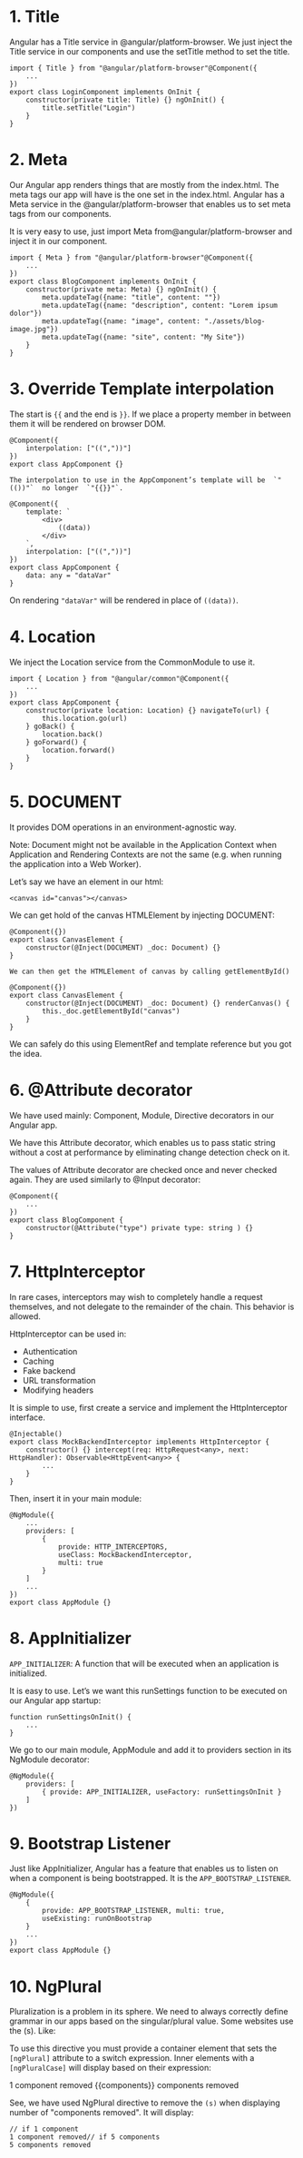 # 1. Title

Angular has a Title service in @angular/platform-browser. We just inject the Title service in our components and use the setTitle method to set the title.

    import { Title } from "@angular/platform-browser"@Component({  
        ...  
    })  
    export class LoginComponent implements OnInit {  
        constructor(private title: Title) {} ngOnInit() {  
            title.setTitle("Login")  
        }  
    }

# 2. Meta

Our Angular app renders things that are mostly from the index.html. The meta tags our app will have is the one set in the index.html. Angular has a Meta service in the @angular/platform-browser that enables us to set meta tags from our components.

It is very easy to use, just import Meta from@angular/platform-browser and inject it in our component.

    import { Meta } from "@angular/platform-browser"@Component({  
        ...  
    })  
    export class BlogComponent implements OnInit {  
        constructor(private meta: Meta) {} ngOnInit() {  
            meta.updateTag({name: "title", content: ""})  
            meta.updateTag({name: "description", content: "Lorem ipsum dolor"})  
            meta.updateTag({name: "image", content: "./assets/blog-image.jpg"})  
            meta.updateTag({name: "site", content: "My Site"})  
        }  
    }

# 3. Override Template interpolation


The start is  `{{`  and the end is  `}}`. If we place a property member in between them it will be rendered on browser DOM.

    @Component({  
        interpolation: ["((","))"]  
    })  
    export class AppComponent {}
    
    The interpolation to use in the AppComponent’s template will be  `"(())"`  no longer  `"{{}}"`.
    
    @Component({  
        template: `  
            <div>  
                ((data))  
            </div>  
        `,  
        interpolation: ["((","))"]  
    })  
    export class AppComponent {  
        data: any = "dataVar"  
    }

On rendering  `"dataVar"`  will be rendered in place of  `((data))`.

# 4. Location

We inject the Location service from the CommonModule to use it.

    import { Location } from "@angular/common"@Component({  
        ...  
    })  
    export class AppComponent {  
        constructor(private location: Location) {} navigateTo(url) {  
            this.location.go(url)  
        } goBack() {  
            location.back()  
        } goForward() {  
            location.forward()  
        }  
    }

# 5. DOCUMENT

 It provides DOM operations in an environment-agnostic way.

Note: Document might not be available in the Application Context when Application and Rendering Contexts are not the same (e.g. when running the application into a Web Worker).

Let’s say we have an element in our html:

    <canvas id="canvas"></canvas>

We can get hold of the canvas HTMLElement by injecting DOCUMENT:

    @Component({})  
    export class CanvasElement {  
        constructor(@Inject(DOCUMENT) _doc: Document) {}  
    }
    
    We can then get the HTMLElement of canvas by calling getElementById()
    
    @Component({})  
    export class CanvasElement {  
        constructor(@Inject(DOCUMENT) _doc: Document) {} renderCanvas() {  
            this._doc.getElementById("canvas")  
        }  
    }

We can safely do this using ElementRef and template reference but you got the idea.

# 6. @Attribute decorator

We have used mainly: Component, Module, Directive decorators in our Angular app.

We have this Attribute decorator, which enables us to pass static string without a cost at performance by eliminating change detection check on it.

The values of Attribute decorator are checked once and never checked again. They are used similarly to @Input decorator:

    @Component({  
        ...  
    })  
    export class BlogComponent {  
        constructor(@Attribute("type") private type: string ) {}  
    }

# 7. HttpInterceptor


In rare cases, interceptors may wish to completely handle a request themselves, and not delegate to the remainder of the chain. This behavior is allowed.

HttpInterceptor can be used in:

-   Authentication
-   Caching
-   Fake backend
-   URL transformation
-   Modifying headers

It is simple to use, first create a service and implement the HttpInterceptor interface.

    @Injectable()  
    export class MockBackendInterceptor implements HttpInterceptor {  
        constructor() {} intercept(req: HttpRequest<any>, next: HttpHandler): Observable<HttpEvent<any>> {  
            ...  
        }  
    }

Then, insert it in your main module:

    @NgModule({  
        ...  
        providers: [  
            {  
                provide: HTTP_INTERCEPTORS,  
                useClass: MockBackendInterceptor,  
                multi: true  
            }  
        ]  
        ...  
    })  
    export class AppModule {}

# 8. AppInitializer


`APP_INITIALIZER`: A function that will be executed when an application is initialized.

It is easy to use. Let’s we want this runSettings function to be executed on our Angular app startup:

    function runSettingsOnInit() {  
        ...  
    }

We go to our main module, AppModule and add it to providers section in its NgModule decorator:

    @NgModule({  
        providers: [  
            { provide: APP_INITIALIZER, useFactory: runSettingsOnInit }  
        ]  
    })

# 9. Bootstrap Listener

Just like AppInitializer, Angular has a feature that enables us to listen on when a component is being bootstrapped. It is the  `APP_BOOTSTRAP_LISTENER`.

    @NgModule({  
        {  
            provide: APP_BOOTSTRAP_LISTENER, multi: true,   
            useExisting: runOnBootstrap  
        }  
        ...  
    })  
    export class AppModule {}

# 10. NgPlural

Pluralization is a problem in its sphere. We need to always correctly define grammar in our apps based on the singular/plural value. Some websites use the (s). Like:

To use this directive you must provide a container element that sets the  `[ngPlural]`  attribute to a switch expression. Inner elements with a  `[ngPluralCase]`  will display based on their expression:

<p [ngPlural]="components">  
    <ng-template ngPluralCase="=1">1 component removed</ng-template>      
    <ng-template ngPluralCase=">1">{{components}} components removed </ng-template>      
</p>

See, we have used NgPlural directive to remove the  `(s)`  when displaying number of "components removed". It will display:

    // if 1 component  
    1 component removed// if 5 components  
    5 components removed
